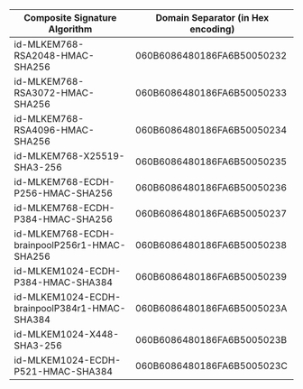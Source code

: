 | Composite Signature Algorithm                 | Domain Separator (in Hex encoding)|
| ---------------------------------------       | ----------------------------------|
| id-MLKEM768-RSA2048-HMAC-SHA256               | 060B6086480186FA6B50050232 |
| id-MLKEM768-RSA3072-HMAC-SHA256               | 060B6086480186FA6B50050233 |
| id-MLKEM768-RSA4096-HMAC-SHA256               | 060B6086480186FA6B50050234 |
| id-MLKEM768-X25519-SHA3-256                   | 060B6086480186FA6B50050235 |
| id-MLKEM768-ECDH-P256-HMAC-SHA256             | 060B6086480186FA6B50050236 |
| id-MLKEM768-ECDH-P384-HMAC-SHA256             | 060B6086480186FA6B50050237 |
| id-MLKEM768-ECDH-brainpoolP256r1-HMAC-SHA256  | 060B6086480186FA6B50050238 |
| id-MLKEM1024-ECDH-P384-HMAC-SHA384            | 060B6086480186FA6B50050239 |
| id-MLKEM1024-ECDH-brainpoolP384r1-HMAC-SHA384 | 060B6086480186FA6B5005023A |
| id-MLKEM1024-X448-SHA3-256                    | 060B6086480186FA6B5005023B |
| id-MLKEM1024-ECDH-P521-HMAC-SHA384            | 060B6086480186FA6B5005023C |